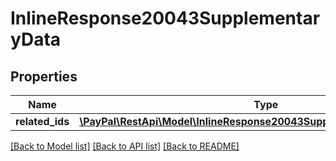 # InlineResponse20043SupplementaryData

## Properties
Name | Type | Description | Notes
------------ | ------------- | ------------- | -------------
**related_ids** | [**\PayPal\RestApi\Model\InlineResponse20043SupplementaryDataRelatedIds**](InlineResponse20043SupplementaryDataRelatedIds.md) |  | [optional] 

[[Back to Model list]](../README.md#documentation-for-models) [[Back to API list]](../README.md#documentation-for-api-endpoints) [[Back to README]](../README.md)


